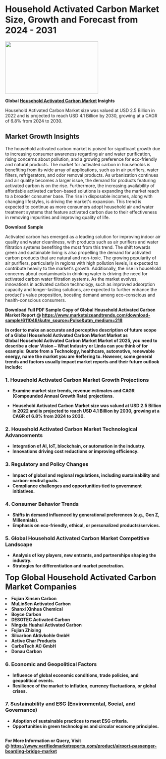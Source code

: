 <H1>Household Activated Carbon Market Size, Growth and Forecast from 2024 - 2031</H1><img class="aligncenter size-medium wp-image-584254" src="https://thirdeyenews.in/wp-content/uploads/2024/09/Global-Market-Research-300x168.jpeg" alt="" width="300" height="168" /><p><strong>Global&nbsp;<a href="https://www.marketsizeandtrends.com/download-sample/611048/&amp;utm_source=Pulse&amp;utm_medium=218">Household Activated Carbon Market</a> Insights</strong></p><p>Household Activated Carbon Market size was valued at USD 2.5 Billion in 2022 and is projected to reach USD 4.1 Billion by 2030, growing at a CAGR of 6.8% from 2024 to 2030.</p><p><h2>Market Growth Insights</h2> <p>The household activated carbon market is poised for significant growth due to increasing consumer awareness regarding air and water purification, rising concerns about pollution, and a growing preference for eco-friendly and natural products. The market for activated carbon in households is benefiting from its wide array of applications, such as in air purifiers, water filters, refrigerators, and odor removal products. As urbanization continues and air quality becomes a larger issue, the demand for products featuring activated carbon is on the rise. Furthermore, the increasing availability of affordable activated carbon-based solutions is expanding the market reach to a broader consumer base. The rise in disposable incomes, along with changing lifestyles, is driving the market's expansion. This trend is expected to continue as more consumers adopt household air and water treatment systems that feature activated carbon due to their effectiveness in removing impurities and improving quality of life.</p> <p><strong>Download Sample</strong></p> <p>Activated carbon has emerged as a leading solution for improving indoor air quality and water cleanliness, with products such as air purifiers and water filtration systems benefiting the most from this trend. The shift towards green and sustainable living is also propelling the demand for activated carbon products that are natural and non-toxic. The growing popularity of air purifiers, particularly in regions with high pollution levels, is expected to contribute heavily to the market's growth. Additionally, the rise in household concerns about contaminants in drinking water is driving the need for activated carbon water filtration systems. As the market evolves, innovations in activated carbon technology, such as improved adsorption capacity and longer-lasting solutions, are expected to further enhance the product's value proposition, boosting demand among eco-conscious and health-conscious consumers. <p><strong></p><p><span class=""><strong>Download Full PDF Sample Copy of Global Household Activated Carbon Market Report</strong> @ <a href="https://www.marketsizeandtrends.com/download-sample/611048/&amp;utm_source=Pulse&amp;utm_medium=218" target="_blank">https://www.marketsizeandtrends.com/download-sample/611048/&amp;utm_source=Pulse&amp;utm_medium=218</a></span></p><p>In order to make an accurate and perceptive description of future scope of a Global&nbsp;Household Activated Carbon Market Market as Global&nbsp;Household Activated Carbon Market Market of 2025, you need to describe a clear Vision &ndash; What Industry or Linda can you think of for example: Quote from a Technology, healthcare, automotive, renewable energy, name the market you are Reffering to. However, some general trends and factors usually impact market reports and their future outlook include:</p><h3>1.&nbsp;<strong>Household Activated Carbon Market Growth Projections</strong></h3><ul><li>Examine market size trends, revenue estimates and CAGR (Compounded Annual Growth Rate) projections.</li><li><p>Household Activated Carbon Market size was valued at USD 2.5 Billion in 2022 and is projected to reach USD 4.1 Billion by 2030, growing at a CAGR of 6.8% from 2024 to 2030.</p></li></ul><h3>2.&nbsp;<strong>Household Activated Carbon Market Technological Advancements</strong></h3><ul><li>Integration of AI, IoT, blockchain, or automation in the industry.</li><li>Innovations driving cost reductions or improving efficiency.</li></ul><h3>3.&nbsp;<strong>Regulatory and Policy Changes</strong></h3><ul><li>Impact of global and regional regulations, including sustainability and carbon-neutral goals.</li><li>Compliance challenges and opportunities tied to government initiatives.</li></ul><h3>4.&nbsp;<strong>Consumer Behavior Trends</strong></h3><ul><li>Shifts in demand influenced by generational preferences (e.g., Gen Z, Millennials).</li><li>Emphasis on eco-friendly, ethical, or personalized products/services.</li></ul><h3>5.&nbsp;<strong>Global Household Activated Carbon Market Competitive Landscape</strong></h3><ul><li>Analysis of key players, new entrants, and partnerships shaping the industry.</li><li>Strategies for differentiation and market penetration.</li></ul><p data-pm-slice="1 1 []"><span style="color: inherit; font-family: inherit; font-size: 25px;">Top Global Household Activated Carbon Market Companies</span></p><div class="" data-test-id=""><p><li>Fujian Xinsen Carbon</li><li> MuLinSen Activated Carbon</li><li> Shanxi Xinhua Chemical</li><li> Boyce Carbon</li><li> DESOTEC Activated Carbon</li><li> Ningxia Huahui Activated Carbon</li><li> Fujian Zhixing</li><li> Silcarbon Aktivkohle GmbH</li><li> Active Char Products</li><li> CarboTech AC GmbH</li><li> Donau Carbon</li></p></div><h3>6.&nbsp;<strong>Economic and Geopolitical Factors</strong></h3><ul><li>Influence of global economic conditions, trade policies, and geopolitical events.</li><li>Resilience of the market to inflation, currency fluctuations, or global crises.</li></ul><h3>7.&nbsp;<strong>Sustainability and ESG (Environmental, Social, and Governance)</strong></h3><ul><li>Adoption of sustainable practices to meet ESG criteria.</li><li>Opportunities in green technologies and circular economy principles.</li></ul><h2><strong style="font-size: 14px;">For More Information or Query, Visit @&nbsp;</strong><a style="background-color: #ffffff; font-size: 14px;" href="https://www.marketsizeandtrends.com/report/household-activated-carbon-market/" target="_blank">https://www.verifiedmarketreports.com/product/airport-passenger-boarding-bridge-market</a></h2>
